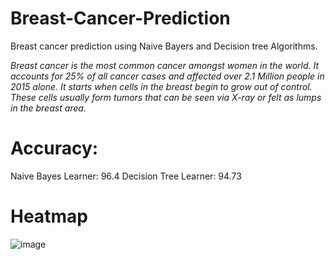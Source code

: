 # Breast-Cancer-Prediction
Breast cancer prediction using Naive Bayers and Decision tree Algorithms. 

*Breast cancer is the most common cancer amongst women in the world. It accounts for 25% of all cancer cases and affected over 2.1 Million people in 2015 alone. It starts when cells in the breast begin to grow out of control. These cells usually form tumors that can be seen via X-ray or felt as lumps in the breast area.*

# Accuracy: 
Naive Bayes Learner: 96.4
Decision Tree Learner: 94.73

# Heatmap
![image](https://github.com/SSn581/Breast-Cancer-Prediction/assets/80092693/1e78e652-7ff2-45c0-b8ca-d91be9fc3f4b)

